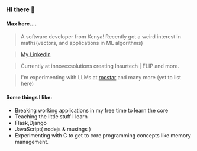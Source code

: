 ### Hi there 👋
#### Max here.... 

> A software developer from Kenya! Recently got a weird interest in maths(vectors, and applications in ML algorithms)

> [My LinkedIn](https://www.linkedin.com/in/maxwellmandela/)

> Currently at innovexsolutions creating Insurtech | FLIP and more.

> I'm experimenting with LLMs at [roostar](https://habita.co.ke/) and many more (yet to list here)

#### Some things I like:
- Breaking working applications in my free time to learn the core
- Teaching the little stuff I learn
- Flask,Django
- JavaScript( nodejs & musings )
- Experimenting with C to get to core programming concepts like memory management.
